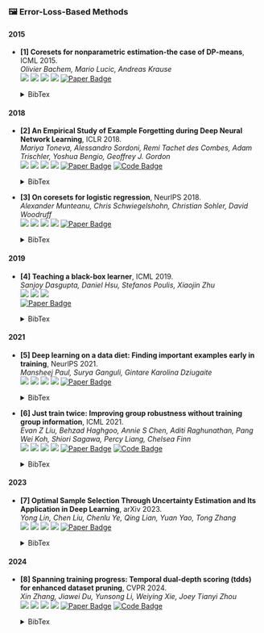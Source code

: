 ### 🖼️ Error-Loss-Based Methods

#### 2015
- **[1] Coresets for nonparametric estimation-the case of DP-means**, ICML 2015.  
*Olivier Bachem, Mario Lucic, Andreas Krause*  
![](https://img.shields.io/badge/DP_means-blue) ![](https://img.shields.io/badge/Image_Classification-green)  ![](https://img.shields.io/badge/Loss-red) ![](https://img.shields.io/badge/Dataset_Pruning-orange)
<a href="https://proceedings.mlr.press/v37/bachem15.pdf"><img src="https://img.shields.io/badge/ICML-Paper-%23D2691E" alt="Paper Badge"></a>
    <details> <summary>BibTex</summary>

    ```bibtex
    @inproceedings{bachem2015coresets,
    title={Coresets for nonparametric estimation-the case of DP-means},
    author={Bachem, Olivier and Lucic, Mario and Krause, Andreas},
    booktitle={International Conference on Machine Learning},
    pages={209--217},
    year={2015},
    organization={PMLR}
    }
    ```

    </details> 

#### 2018
- **[2] An Empirical Study of Example Forgetting during Deep Neural Network Learning**, ICLR 2018.  
*Mariya Toneva, Alessandro Sordoni, Remi Tachet des Combes, Adam Trischler, Yoshua Bengio, Geoffrey J. Gordon*  
![](https://img.shields.io/badge/forgettinig-blue) ![](https://img.shields.io/badge/Image_Classification-green)  ![](https://img.shields.io/badge/Loss-red) ![](https://img.shields.io/badge/Dataset_Pruning-orange)
<a href="https://openreview.net/pdf?id=BJlxm30cKm"><img src="https://img.shields.io/badge/ICLR-Paper-%23D2691E" alt="Paper Badge"></a>
<a href="https://github.com/mtoneva/example_forgetting"><img src="https://img.shields.io/badge/GitHub-Code-brightgreen?logo=github" alt="Code Badge"></a>
    <details> <summary>BibTex</summary>

    ```bibtex
    @inproceedings{toneva2018empirical,
    title={An Empirical Study of Example Forgetting during Deep Neural Network Learning},
    author={Toneva, Mariya and Sordoni, Alessandro and des Combes, Remi Tachet and Trischler, Adam and Bengio, Yoshua and Gordon, Geoffrey J},
    booktitle={International Conference on Learning Representations},
    year={2018}
    }
    ```

    </details> 

- **[3] On coresets for logistic regression**, NeurlPS 2018.  
*Alexander Munteanu, Chris Schwiegelshohn, Christian Sohler, David Woodruff*  
![](https://img.shields.io/badge/QR-blue) ![](https://img.shields.io/badge/Image_Classification-green)  ![](https://img.shields.io/badge/Loss-red) ![](https://img.shields.io/badge/Dataset_Pruning-orange)
<a href="https://proceedings.neurips.cc/paper_files/paper/2018/file/63bfd6e8f26d1d3537f4c5038264ef36-Paper.pdf"><img src="https://img.shields.io/badge/NeurlPS-Paper-%23D2691E" alt="Paper Badge"></a>
    <details> <summary>BibTex</summary>

    ```bibtex
    @article{munteanu2coresets,
    title={On Coresets for Logistic Regression},
    author={Munteanu, Alexander and Schwiegelshohn, Chris and Sohler, Christian and Woodruff, David P},
    journal={methods},
    volume={2},
    pages={37}
    }
    ```

    </details> 

#### 2019
- **[4] Teaching a black-box learner**, ICML 2019.  
*Sanjoy Dasgupta, Daniel Hsu, Stefanos Poulis, Xiaojin Zhu*  
![](https://img.shields.io/badge/Image_Classification-green)  ![](https://img.shields.io/badge/Loss-red) ![](https://img.shields.io/badge/Dataset_Pruning-orange)   
<a href="https://proceedings.mlr.press/v97/dasgupta19a/dasgupta19a.pdf"><img src="https://img.shields.io/badge/ICML-Paper-%23D2691E" alt="Paper Badge"></a>
    <details> <summary>BibTex</summary>

    ```bibtex
    @inproceedings{dasgupta2019teaching,
    title={Teaching a black-box learner},
    author={Dasgupta, Sanjoy and Hsu, Daniel and Poulis, Stefanos and Zhu, Xiaojin},
    booktitle={International Conference on Machine Learning},
    pages={1547--1555},
    year={2019},
    organization={PMLR}
    }
    ```

    </details> 

#### 2021
- **[5] Deep learning on a data diet: Finding important examples early in training**, NeurlPS 2021.  
*Mansheej Paul, Surya Ganguli, Gintare Karolina Dziugaite*  
![](https://img.shields.io/badge/GraNd_EL2N-blue) ![](https://img.shields.io/badge/Image_Classification-green)  ![](https://img.shields.io/badge/Loss-red) ![](https://img.shields.io/badge/Dataset_Pruning-orange)
<a href="https://proceedings.neurips.cc/paper_files/paper/2021/file/ac56f8fe9eea3e4a365f29f0f1957c55-Paper.pdf"><img src="https://img.shields.io/badge/NeurlPS-Paper-%23D2691E" alt="Paper Badge"></a>
    <details> <summary>BibTex</summary>

    ```bibtex
    @article{paul2021deep,
    title={Deep learning on a data diet: Finding important examples early in training},
    author={Paul, Mansheej and Ganguli, Surya and Dziugaite, Gintare Karolina},
    journal={Advances in neural information processing systems},
    volume={34},
    pages={20596--20607},
    year={2021}
    }
    ```

    </details> 

- **[6] Just train twice: Improving group robustness without training group information**, ICML 2021.  
*Evan Z Liu, Behzad Haghgoo, Annie S Chen, Aditi Raghunathan, Pang Wei Koh, Shiori Sagawa, Percy Liang, Chelsea Finn*  
![](https://img.shields.io/badge/JTT-blue) ![](https://img.shields.io/badge/Image_Classification-green)  ![](https://img.shields.io/badge/Loss-red) ![](https://img.shields.io/badge/Dataset_Pruning-orange)
<a href="https://proceedings.mlr.press/v139/liu21f/liu21f.pdf"><img src="https://img.shields.io/badge/ICML-Paper-%23D2691E" alt="Paper Badge"></a>
<a href="https://github.com/anniesch/jtt"><img src="https://img.shields.io/badge/GitHub-Code-brightgreen?logo=github" alt="Code Badge"></a>
    <details> <summary>BibTex</summary>

    ```bibtex
    @inproceedings{liu2021just,
    title={Just train twice: Improving group robustness without training group information},
    author={Liu, Evan Z and Haghgoo, Behzad and Chen, Annie S and Raghunathan, Aditi and Koh, Pang Wei and Sagawa, Shiori and Liang, Percy and Finn, Chelsea},
    booktitle={International Conference on Machine Learning},
    pages={6781--6792},
    year={2021},
    organization={PMLR}
    }
    ```

    </details> 

#### 2023
- **[7] Optimal Sample Selection Through Uncertainty Estimation and Its Application in Deep Learning**, arXiv 2023.  
*Yong Lin, Chen Liu, Chenlu Ye, Qing Lian, Yuan Yao, Tong Zhang*  
![](https://img.shields.io/badge/COPS-blue) ![](https://img.shields.io/badge/Image_Classification-green)  ![](https://img.shields.io/badge/Loss-red) ![](https://img.shields.io/badge/Dataset_Pruning-orange)
<a href="https://arxiv.org/pdf/2309.02476"><img src="https://img.shields.io/badge/NeurlPS-Paper-%23D2691E" alt="Paper Badge"></a>

    <details> <summary>BibTex</summary>

    ```bibtex
    @article{lin2023optimal,
    title={Optimal sample selection through uncertainty estimation and its application in deep learning},
    author={Lin, Yong and Liu, Chen and Ye, Chenlu and Lian, Qing and Yao, Yuan and Zhang, Tong},
    journal={arXiv preprint arXiv:2309.02476},
    year={2023}
    }
    ```

    </details> 

#### 2024
- **[8] Spanning training progress: Temporal dual-depth scoring (tdds) for enhanced dataset pruning**, CVPR 2024.  
*Xin Zhang, Jiawei Du, Yunsong Li, Weiying Xie, Joey Tianyi Zhou*  
![](https://img.shields.io/badge/TDDS-blue) ![](https://img.shields.io/badge/Image_Classification-green)  ![](https://img.shields.io/badge/Loss-red) ![](https://img.shields.io/badge/Dataset_Pruning-orange)
<a href="https://openaccess.thecvf.com/content/CVPR2024/papers/Zhang_Spanning_Training_Progress_Temporal_Dual-Depth_Scoring_TDDS_for_Enhanced_Dataset_CVPR_2024_paper.pdf"><img src="https://img.shields.io/badge/CVPR-Paper-%23D2691E" alt="Paper Badge"></a>
<a href="https://github.
com/zhangxin-xd/Dataset-Pruning-TDDS"><img src="https://img.shields.io/badge/GitHub-Code-brightgreen?logo=github" alt="Code Badge"></a>
    <details> <summary>BibTex</summary>

    ```bibtex
    @inproceedings{zhang2024spanning,
    title={Spanning training progress: Temporal dual-depth scoring (tdds) for enhanced dataset pruning},
    author={Zhang, Xin and Du, Jiawei and Li, Yunsong and Xie, Weiying and Zhou, Joey Tianyi},
    booktitle={Proceedings of the IEEE/CVF Conference on Computer Vision and Pattern Recognition},
    pages={26223--26232},
    year={2024}
    }
    ```

    </details> 
